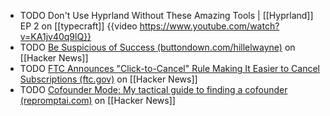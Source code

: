 - TODO Don't Use Hyprland Without These Amazing Tools | [[Hyprland]] EP 2 on [[typecraft]]
  {{video https://www.youtube.com/watch?v=KA1jv40q9lQ}}
- TODO [Be Suspicious of Success (buttondown.com/hillelwayne)](https://news.ycombinator.com/item?id=41860135) on [[Hacker News]]
- TODO [FTC Announces "Click-to-Cancel" Rule Making It Easier to Cancel Subscriptions (ftc.gov)](https://news.ycombinator.com/item?id=41858665) on [[Hacker News]]
- TODO [Cofounder Mode: My tactical guide to finding a cofounder (repromptai.com)](https://news.ycombinator.com/item?id=41830247) on [[Hacker News]]